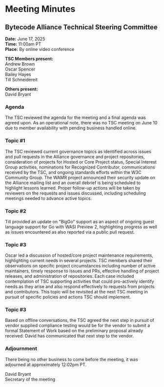 # Meeting Minutes
## Bytecode Alliance Technical Steering Committee
**Date:** June 17, 2025  
**Time:** 11:00am PT  
**Place:** By online video conference  

**TSC Members present:**  
Andrew Brown  
Oscar Spencer  
Bailey Hayes  
Till Schneidereit  

**Others present:**  
David Bryant  

### Agenda
The TSC reviewed the agenda for the meeting and a final agenda was agreed upon. As an operational note, there was no TSC meeting on June 10 due to member availability with pending business handled online.

### Topic #1
The TSC reviewed current governance topics as identified across issues and pull requests in the Alliance governance and project repositories, consideration of projects for Hosted or Core Project status, Special Interest Group activities, nominations for Recognized Contributor, communications received by the TSC, and ongoing standards efforts within the W3C Community Group. The WAMR project announced their security update on the Alliance mailing list and an overall debrief is being scheduled to highlight lessons learned. Proper follow-up actions will be taken by reviewers on the requests and issues discussed, including scheduling meetings needed to advance active topics.

### Topic #2
Till provided an update on "BigGo" support as an aspect of ongoing guest language support for Go with WASI Preview 2, highlighting progress as well as issues encountered as also reported via a public pull request.

### Topic #3
Oscar led a discussion of hosted/core project maintenance requirements, highlighting current needs in several projects. TSC members shared their observations on specific project circumstances including number of active maintainers, timely response to issues and PRs, effective handling of project releases, and administration of repositories. Each case included contemplation of TSC supporting activities that could pro-actively identify needs as they arise and also respond effectively to requests from projects and contributors. This topic will be revisited at the next TSC meeting in pursuit of specific policies and actions TSC should implement.

### Topic #3
Based on offline conversations, the TSC agreed the next step in pursuit of vendor supplied compliance testing would be for the vendor to submit a formal Statement of Work based on the preliminary proposal already received. David has communicated that next step to the vendor.

### Adjournment
There being no other business to come before the meeting, it was adjourned at approximately 12:02pm PT.

David Bryant  
Secretary of the meeting